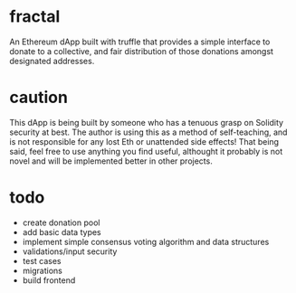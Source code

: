 # fractal
An Ethereum dApp built with truffle that provides a simple interface to donate to a collective, and fair distribution of those donations amongst designated addresses.

# caution
This dApp is being built by someone who has a tenuous grasp on Solidity security at best.  The author is using this as a method of self-teaching, and is not 
responsible for any lost Eth or unattended side effects!  That being said, feel free to use anything you find useful, althought it probably is not novel and will be implemented better in other projects.  

# todo
*  create donation pool
*  add basic data types
*  implement simple consensus voting algorithm  and data structures
*  validations/input security
*  test cases
*  migrations
*  build frontend

